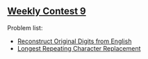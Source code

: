 <h2><a href="https://leetcode.com/contest/leetcode-weekly-contest-9/">Weekly Contest 9</a></h2>
<p>
Problem list:
<ul>
<li><a href="./reconstruct_original_digits_from_english.md">Reconstruct Original Digits from English</a></li>
<li><a href="./longest_repeating_character_replacement.md">Longest Repeating Character Replacement</a></li>
</ul>
</p>
